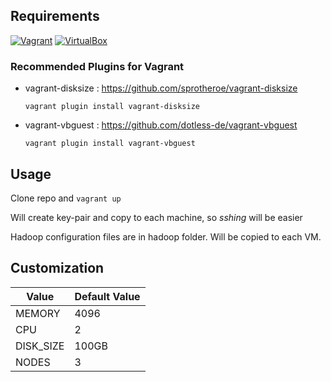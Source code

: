 ## Requirements

[![Vagrant](https://img.shields.io/badge/-Vagrant-1868F2?logo=Vagrant&style=for-the-badge&logoColor=white)](https://www.vagrantup.com/)
[![VirtualBox](https://img.shields.io/badge/-VirtualBox-183A61?logo=VirtualBox&style=for-the-badge&logoColor=white)](https://www.virtualbox.org/)

### Recommended Plugins for Vagrant

- vagrant-disksize : https://github.com/sprotheroe/vagrant-disksize
  
  ``vagrant plugin install vagrant-disksize``

- vagrant-vbguest : https://github.com/dotless-de/vagrant-vbguest

  ``vagrant plugin install vagrant-vbguest``

## Usage

Clone repo and ``vagrant up``

Will create key-pair and copy to each machine, so _sshing_ will be easier

Hadoop configuration files are in hadoop folder. Will be copied to each VM.

## Customization

|   Value   |  Default Value  |
|-----------|-----------------|
| MEMORY    |       4096      |
| CPU       |          2      |
| DISK_SIZE |      100GB      |
| NODES     |          3      |

